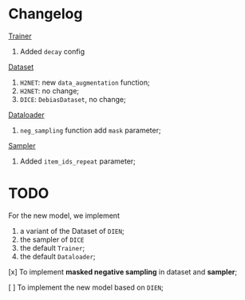 # Changelog

[Trainer](./recbole_debias/trainer/trainer.py)
1. Added `decay` config

[Dataset](./recbole_debias/data/dataset.py)
1. `H2NET`: new `data_augmentation` function;
2. `H2NET`: no change;
3. `DICE`: `DebiasDataset`, no change;

[Dataloader](./recbole_debias/data/dataloader.py)
1. `neg_sampling` function add `mask` parameter;

[Sampler](./recbole_debias/sampler/sampler.py)
1. Added `item_ids_repeat` parameter;

# TODO

For the new model, we implement 
1. a variant of the Dataset of `DIEN`;
2. the sampler of `DICE`
3. the default `Trainer`;
4. the default `Dataloader`;

[x] To implement **masked negative sampling** in dataset and **sampler**;

[ ] To implement the new model based on `DIEN`;